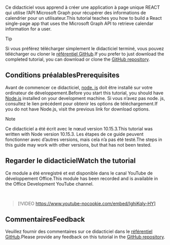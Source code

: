 <!-- markdownlint-disable MD002 MD041 -->

<span data-ttu-id="e04bc-101">Ce didacticiel vous apprend à créer une application à page unique REACT qui utilise l’API Microsoft Graph pour récupérer des informations de calendrier pour un utilisateur.</span><span class="sxs-lookup"><span data-stu-id="e04bc-101">This tutorial teaches you how to build a React single-page app that uses the Microsoft Graph API to retrieve calendar information for a user.</span></span>

> [!TIP]
> <span data-ttu-id="e04bc-102">Si vous préférez télécharger simplement le didacticiel terminé, vous pouvez télécharger ou cloner le [référentiel GitHub](https://github.com/microsoftgraph/msgraph-training-reactspa).</span><span class="sxs-lookup"><span data-stu-id="e04bc-102">If you prefer to just download the completed tutorial, you can download or clone the [GitHub repository](https://github.com/microsoftgraph/msgraph-training-reactspa).</span></span>

## <a name="prerequisites"></a><span data-ttu-id="e04bc-103">Conditions préalables</span><span class="sxs-lookup"><span data-stu-id="e04bc-103">Prerequisites</span></span>

<span data-ttu-id="e04bc-104">Avant de commencer ce didacticiel, [node. js](https://nodejs.org) doit être installé sur votre ordinateur de développement.</span><span class="sxs-lookup"><span data-stu-id="e04bc-104">Before you start this tutorial, you should have [Node.js](https://nodejs.org) installed on your development machine.</span></span> <span data-ttu-id="e04bc-105">Si vous n’avez pas node. js, consultez le lien précédent pour obtenir les options de téléchargement.</span><span class="sxs-lookup"><span data-stu-id="e04bc-105">If you do not have Node.js, visit the previous link for download options.</span></span>

> [!NOTE]
> <span data-ttu-id="e04bc-106">Ce didacticiel a été écrit avec le nœud version 10.15.3.</span><span class="sxs-lookup"><span data-stu-id="e04bc-106">This tutorial was written with Node version 10.15.3.</span></span> <span data-ttu-id="e04bc-107">Les étapes de ce guide peuvent fonctionner avec d’autres versions, mais cela n’a pas été testé.</span><span class="sxs-lookup"><span data-stu-id="e04bc-107">The steps in this guide may work with other versions, but that has not been tested.</span></span>

## <a name="watch-the-tutorial"></a><span data-ttu-id="e04bc-108">Regarder le didacticiel</span><span class="sxs-lookup"><span data-stu-id="e04bc-108">Watch the tutorial</span></span>

<span data-ttu-id="e04bc-109">Ce module a été enregistré et est disponible dans le canal YouTube de développement Office.</span><span class="sxs-lookup"><span data-stu-id="e04bc-109">This module has been recorded and is available in the Office Development YouTube channel.</span></span>

<!-- markdownlint-disable MD033 MD034 -->
<br/>

> [!VIDEO https://www.youtube-nocookie.com/embed/IghiKqly-HY]
<!-- markdownlint-enable MD033 MD034 -->

## <a name="feedback"></a><span data-ttu-id="e04bc-110">Commentaires</span><span class="sxs-lookup"><span data-stu-id="e04bc-110">Feedback</span></span>

<span data-ttu-id="e04bc-111">Veuillez fournir des commentaires sur ce didacticiel dans le [référentiel GitHub](https://github.com/microsoftgraph/msgraph-training-reactspa).</span><span class="sxs-lookup"><span data-stu-id="e04bc-111">Please provide any feedback on this tutorial in the [GitHub repository](https://github.com/microsoftgraph/msgraph-training-reactspa).</span></span>
